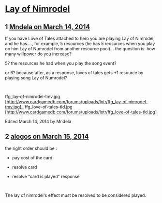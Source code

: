 # [Lay of Nimrodel](https://community.fantasyflightgames.com/topic/101328-lay-of-nimrodel/)

## 1 [Mndela on March 14, 2014](https://community.fantasyflightgames.com/topic/101328-lay-of-nimrodel/?do=findComment&comment=1013358)

If you have Love of Tales attached to hero you are playing Lay of Nimrodel, and he has...., for example, 5 resources (he has 5 reosurces when you play on him Lay of Numrodel from another resource pool)... the question is: how many willpower do you increase?

5? the resources he had when you play the song event?

or 6? because after, as a response, loves of tales gets +1 resource by playing song Lay of Numrodel?

 

ffg_lay-of-nimrodel-tmv.jpg [http://www.cardgamedb.com/forums/uploads/lotr/ffg_lay-of-nimrodel-tmv.jpg]   ffg_love-of-tales-tld.jpg [http://www.cardgamedb.com/forums/uploads/lotr/ffg_love-of-tales-tld.jpg]

Edited March 14, 2014 by Mndela

## 2 [alogos on March 15, 2014](https://community.fantasyflightgames.com/topic/101328-lay-of-nimrodel/?do=findComment&comment=1013447)

the right order should be :

- pay cost of the card

- resolve card

- resolve "card is played" response

 

The lay of nimrodel's effect must be resolved to be considered played.

